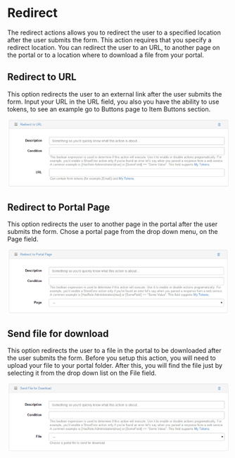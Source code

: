 # Redirect

The redirect actions allows you to redirect the user to a specified location after the user submits the form. This action requires that you specify a redirect location. You can redirect the user to an URL, to another page on the portal or to a location where to download a file from your portal.

## Redirect to URL

This option redirects the user to an external link after the user submits the form. Input your URL in the URL field, you also you have the ability to use tokens, to see an example go to Buttons page to Item Buttons section.

![](redirect-to-url.png)

## Redirect to Portal Page

This option redirects the user to another page in the portal after the user submits the form. Chose a portal page from the drop down menu, on the Page field.

![](redirect-to-portal-page.png)

## Send file for download

This option redirects the user to a file in the portal to be downloaded after the user submits the form. Before you setup this action, you will need to upload your file to your portal folder. After this, you will find the file just by selecting it from the drop down list on the File field.

![](send-file-for-download.png)
